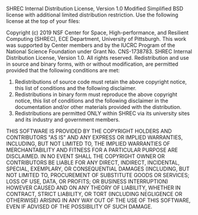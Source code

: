 SHREC Internal Distribution License, Version 1.0  Modified Simplified BSD license with additional limited distribution restriction.
Use the following license at the top of your files:

Copyright (c) 2019 NSF Center for Space, High-performance, and Resilient
Computing (SHREC), ECE Department, University of Pittsburgh.
This work was supported by Center members and by the IUCRC Program of the National
Science Foundation under Grant No. CNS-1738783.
SHREC Internal Distribution License, Version 1.0. All rights reserved.
Redistribution and use in source and binary forms, with or without
modification, are permitted provided that the following conditions are met:

1. Redistributions of source code must retain the above copyright notice, this
list of conditions and the following disclaimer.
2. Redistributions in binary form must reproduce the above copyright notice,
this list of conditions and the following disclaimer in the documentation
and/or other materials provided with the distribution.
3. Redistributions are permitted ONLY within SHREC via its university sites and
its industry and government members.

THIS SOFTWARE IS PROVIDED BY THE COPYRIGHT HOLDERS AND CONTRIBUTORS "AS IS" AND
ANY EXPRESS OR IMPLIED WARRANTIES, INCLUDING, BUT NOT LIMITED TO, THE IMPLIED
WARRANTIES OF MERCHANTABILITY AND FITNESS FOR A PARTICULAR PURPOSE ARE
DISCLAIMED. IN NO EVENT SHALL THE COPYRIGHT OWNER OR CONTRIBUTORS BE LIABLE FOR
ANY DIRECT, INDIRECT, INCIDENTAL, SPECIAL, EXEMPLARY, OR CONSEQUENTIAL DAMAGES
(INCLUDING, BUT NOT LIMITED TO, PROCUREMENT OF SUBSTITUTE GOODS OR SERVICES;
LOSS OF USE, DATA, OR PROFITS; OR BUSINESS INTERRUPTION) HOWEVER CAUSED AND
ON ANY THEORY OF LIABILITY, WHETHER IN CONTRACT, STRICT LIABILITY, OR TORT
(INCLUDING NEGLIGENCE OR OTHERWISE) ARISING IN ANY WAY OUT OF THE USE OF THIS
SOFTWARE, EVEN IF ADVISED OF THE POSSIBILITY OF SUCH DAMAGE.